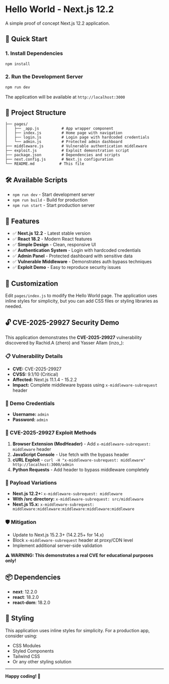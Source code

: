 # Hello World - Next.js 12.2

A simple proof of concept Next.js 12.2 application.

## 🚀 Quick Start

### 1. Install Dependencies
```bash
npm install
```

### 2. Run the Development Server
```bash
npm run dev
```

The application will be available at `http://localhost:3000`

## 📁 Project Structure

```
├── pages/
│   ├── _app.js          # App wrapper component
│   ├── index.js         # Home page with navigation
│   ├── login.js         # Login page with hardcoded credentials
│   └── admin.js         # Protected admin dashboard
├── middleware.js        # Vulnerable authentication middleware
├── exploit.js           # Exploit demonstration script
├── package.json         # Dependencies and scripts
├── next.config.js       # Next.js configuration
└── README.md           # This file
```

## 🛠️ Available Scripts

- `npm run dev` - Start development server
- `npm run build` - Build for production
- `npm run start` - Start production server

## 🎯 Features

- ✅ **Next.js 12.2** - Latest stable version
- ✅ **React 18.2** - Modern React features
- ✅ **Simple Design** - Clean, responsive UI
- ✅ **Authentication System** - Login with hardcoded credentials
- ✅ **Admin Panel** - Protected dashboard with sensitive data
- ✅ **Vulnerable Middleware** - Demonstrates auth bypass techniques
- ✅ **Exploit Demo** - Easy to reproduce security issues

## 🔧 Customization

Edit `pages/index.js` to modify the Hello World page. The application uses inline styles for simplicity, but you can add CSS files or styling libraries as needed.

## 🔓 CVE-2025-29927 Security Demo

This application demonstrates the **CVE-2025-29927** vulnerability discovered by Rachid.A (zhero) and Yasser Allam (inzo_):

### 📋 Vulnerability Details
- **CVE:** CVE-2025-29927
- **CVSS:** 9.1/10 (Critical)
- **Affected:** Next.js 11.1.4 - 15.2.2
- **Impact:** Complete middleware bypass using `x-middleware-subrequest` header

### 🎯 Demo Credentials
- **Username:** `admin`
- **Password:** `admin`

### 🚨 CVE-2025-29927 Exploit Methods
1. **Browser Extension (ModHeader)** - Add `x-middleware-subrequest: middleware` header
2. **JavaScript Console** - Use fetch with the bypass header
3. **cURL Exploit** - `curl -H "x-middleware-subrequest: middleware" http://localhost:3000/admin`
4. **Python Requests** - Add header to bypass middleware completely

### 🔧 Payload Variations
- **Next.js 12.2+:** `x-middleware-subrequest: middleware`
- **With /src directory:** `x-middleware-subrequest: src/middleware`
- **Next.js 15.x:** `x-middleware-subrequest: middleware:middleware:middleware:middleware:middleware`


### 🛡️ Mitigation
- Update to Next.js 15.2.3+ (14.2.25+ for 14.x)
- Block `x-middleware-subrequest` header at proxy/CDN level
- Implement additional server-side validation

**⚠️ WARNING: This demonstrates a real CVE for educational purposes only!**

## 📦 Dependencies

- **next**: 12.2.0
- **react**: 18.2.0
- **react-dom**: 18.2.0

## 🎨 Styling

This application uses inline styles for simplicity. For a production app, consider using:
- CSS Modules
- Styled Components
- Tailwind CSS
- Or any other styling solution

---

**Happy coding! 🚀** 
